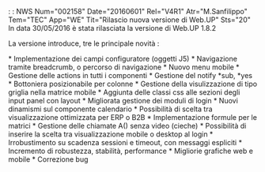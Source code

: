  :  : NWS Num="002158" Date="20160601" Rel="V4R1" Atr="M.Sanfilippo" Tem="TEC" App="WE" Tit="Rilascio nuova versione di Web.UP" Sts="20"
In data 30/05/2016 è stata rilasciata la versione di Web.UP 1.8.2

La versione introduce, tre le principale novità : 

\* Implementazione dei campi configuratore (oggetti J5)
\* Navigazione tramite breadcrumb, o percorso di navigazione
\* Nuovo menu mobile
\* Gestione delle actions in tutti i componenti
\* Gestione del notify \*sub, \*yes
\* Bottoniera posizionabile per colonne
\* Gestione della visulizzazione di tipo griglia nella matrice mobile
\* Aggiunta delle classi css alle sezioni degli input panel con layout
\* Migliorata gestione dei moduli di login
\* Nuovi dinamismi sul componente calendario
\* Possibilità di scelta tra visualizzazione ottimizzata per ERP o B2B
\* Implementazione formule per le matrici
\* Gestione delle chiamate A() senza video (cieche)
\* Possibilità di inserire la scelta tra visualizzazione mobile o desktop al login \* Irrobustimento su scadenza sessioni e timeout, con messaggi espliciti \* Incremento di robustezza, stabilità, performance
\* Migliorie grafiche web e mobile
\* Correzione bug
